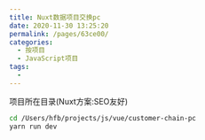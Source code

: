 ```yaml
---
title: Nuxt数据项目交换pc
date: 2020-11-30 13:25:20
permalink: /pages/63ce00/
categories:
  - 按项目
  - JavaScript项目
tags:
  - 
---
```




项目所在目录(Nuxt方案:SEO友好)
``` bash
cd /Users/hfb/projects/js/vue/customer-chain-pc
yarn run dev
```

